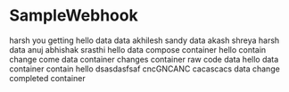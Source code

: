# SampleWebhook
harsh
you
getting
hello
data
data
akhilesh
sandy
data
akash
shreya
harsh
data
anuj
abhishak
srasthi
hello
data
compose
container
hello
contain
change
come
data
container
changes
container
raw
code
data
hello
data
container
contain
hello
dsasdasfsaf
cncGNCANC
cacascacs
data change
completed
container
